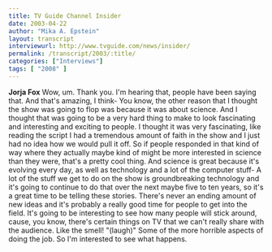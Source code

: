 ```yaml
---
title: TV Guide Channel Insider
date: 2003-04-22
author: "Mika A. Epstein"
layout: transcript
interviewurl: http://www.tvguide.com/news/insider/
permalink: /transcript/2003/:title/
categories: ["Interviews"]
tags: [ "2008" ]
---
```


**Jorja Fox** Wow, um. Thank you. I'm hearing that, people have been saying that. And that's amazing, I think- You know, the other reason that I thought the show was going to flop was because it was about science. And I thought that was going to be a very hard thing to make to look fascinating and interesting and exciting to people. I thought it was very fascinating, like reading the script I had a tremendous amount of faith in the show and I just had no idea how we would pull it off. So if people responded in that kind of way where they actually maybe kind of might be more interested in science than they were, that's a pretty cool thing. And science is great because it's evolving every day, as well as technology and a lot of the computer stuff- A lot of the stuff we get to do on the show is groundbreaking technology and it's going to continue to do that over the next maybe five to ten years, so it's a great time to be telling these stories. There's never an ending amount of new ideas and it's probably a really good time for people to get into the field. It's going to be interesting to see how many people will stick around, cause, you know, there's certain things on TV that we can't really share with the audience. Like the smell! "(laugh)" Some of the more horrible aspects of doing the job. So I'm interested to see what happens.
